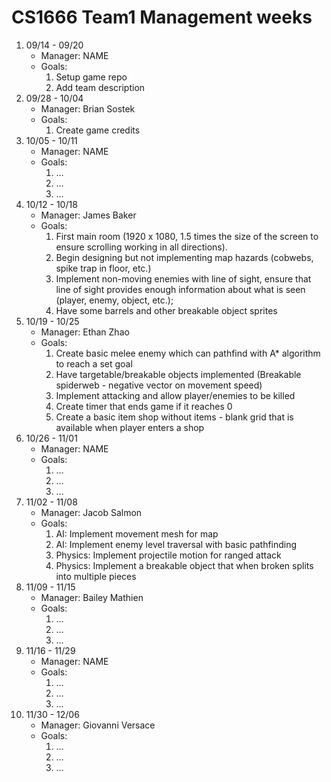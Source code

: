 # CS1666 Team1 Management weeks

1. 09/14 - 09/20
	* Manager: NAME
	* Goals:
		1. Setup game repo
		2. Add team description
2. 09/28 - 10/04
	* Manager: Brian Sostek
	* Goals:
		1. Create game credits
2. 10/05 - 10/11
	* Manager: NAME
	* Goals:
		1. ...
		1. ...
		1. ...
2. 10/12 - 10/18
	* Manager: James Baker
	* Goals:
		1. First main room (1920 x 1080, 1.5 times the size of the screen to ensure scrolling working in all directions).
		2. Begin designing but not implementing map hazards (cobwebs, spike trap in floor, etc.) 
		3. Implement non-moving enemies with line of sight, ensure that line of sight provides enough information about what is seen (player, enemy, object, etc.);
		4. Have some barrels and other breakable object sprites 
2. 10/19 - 10/25
	* Manager: Ethan Zhao
	* Goals:
		1. Create basic melee enemy which can pathfind with A* algorithm to reach a set goal
		2. Have targetable/breakable objects implemented (Breakable spiderweb - negative vector on movement speed)
		3. Implement attacking and allow player/enemies to be killed
		4. Create timer that ends game if it reaches 0
		5. Create a basic item shop without items - blank grid that is available when player enters a shop
2. 10/26 - 11/01
	* Manager: NAME
	* Goals:
		1. ...
		1. ...
		1. ...
2. 11/02 - 11/08
	* Manager: Jacob Salmon
	* Goals:
		1. AI: Implement movement mesh for map 
		2. AI: Implement enemy level traversal with basic pathfinding
		3. Physics: Implement projectile motion for ranged attack
		4. Physics: Implement a breakable object that when broken splits into multiple pieces
2. 11/09 - 11/15
	* Manager: Bailey Mathien
	* Goals:
		1. ...
		1. ...
		1. ...
2. 11/16 - 11/29
	* Manager: NAME
	* Goals:
		1. ...
		1. ...
		1. ...
2. 11/30 - 12/06
	* Manager: Giovanni Versace
	* Goals:
		1. ...
		1. ...
		1. ...		
